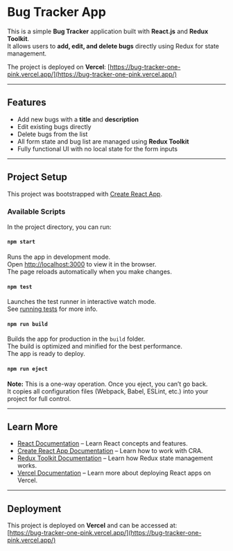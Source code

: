 # Bug Tracker App

This is a simple **Bug Tracker** application built with **React.js** and **Redux Toolkit**.  
It allows users to **add, edit, and delete bugs** directly using Redux for state management.

The project is deployed on **Vercel**: [https://bug-tracker-one-pink.vercel.app/](https://bug-tracker-one-pink.vercel.app/)

---

## Features

- Add new bugs with a **title** and **description**
- Edit existing bugs directly
- Delete bugs from the list
- All form state and bug list are managed using **Redux Toolkit**
- Fully functional UI with no local state for the form inputs

---

## Project Setup

This project was bootstrapped with [Create React App](https://github.com/facebook/create-react-app).

### Available Scripts

In the project directory, you can run:

#### `npm start`
Runs the app in development mode.  
Open [http://localhost:3000](http://localhost:3000) to view it in the browser.  
The page reloads automatically when you make changes.

#### `npm test`
Launches the test runner in interactive watch mode.  
See [running tests](https://facebook.github.io/create-react-app/docs/running-tests) for more info.

#### `npm run build`
Builds the app for production in the `build` folder.  
The build is optimized and minified for the best performance.  
The app is ready to deploy.

#### `npm run eject`
**Note:** This is a one-way operation. Once you eject, you can’t go back.  
It copies all configuration files (Webpack, Babel, ESLint, etc.) into your project for full control.

---

## Learn More

- [React Documentation](https://reactjs.org/) – Learn React concepts and features.
- [Create React App Documentation](https://facebook.github.io/create-react-app/docs/getting-started) – Learn how to work with CRA.
- [Redux Toolkit Documentation](https://redux-toolkit.js.org/) – Learn how Redux state management works.
- [Vercel Documentation](https://vercel.com/docs) – Learn more about deploying React apps on Vercel.

---

## Deployment

This project is deployed on **Vercel** and can be accessed at:  
[https://bug-tracker-one-pink.vercel.app/](https://bug-tracker-one-pink.vercel.app/)
